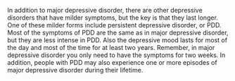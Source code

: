 In addition to major depressive disorder, there are other depressive disorders
that have milder symptoms, but the key is that they last longer. One of these
milder forms include persistent depressive disorder, or PDD. Most of the
symptoms of PDD are the same as in major depressive disorder, but they are less
intense in PDD. Also the depressive mood lasts for most of the day and most of
the time for at least two years. Remember, in major depressive disorder you
only need to have the symptoms for two weeks. In addition, people with PDD may
also experience one or more episodes of major depressive disorder during their
lifetime.
